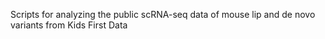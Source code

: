 Scripts for analyzing the public scRNA-seq data of mouse lip and de novo variants from Kids First Data
